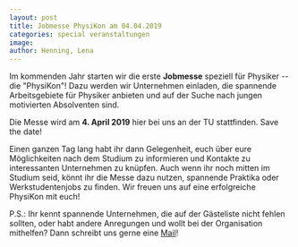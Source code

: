```yaml
---
layout: post
title: Jobmesse PhysiKon am 04.04.2019
categories: special veranstaltungen
image:
author: Henning, Lena
---
```


Im kommenden Jahr starten wir die erste **Jobmesse** speziell für Physiker -- die "PhysiKon"!
Dazu werden wir Unternehmen einladen, die spannende Arbeitsgebiete für Physiker anbieten und auf der Suche nach jungen motivierten Absolventen sind.

Die Messe wird am **4. April 2019** hier bei uns an der TU stattfinden.
Save the date!

Einen ganzen Tag lang habt ihr dann Gelegenheit, euch über eure Möglichkeiten nach dem Studium zu informieren und Kontakte zu interessanten Unternehmen zu knüpfen.
Auch wenn ihr noch mitten im Studium seid, könnt ihr die Messe dazu nutzen, spannende Praktika oder Werkstudentenjobs zu finden.
Wir freuen uns auf eine erfolgreiche PhysiKon mit euch!

P.S.: Ihr kennt spannende Unternehmen, die auf der Gästeliste nicht fehlen sollten, oder habt andere Anregungen und wollt bei der Organisation mithelfen?
Dann schreibt uns gerne eine [Mail](mailto:physikon@pep-dortmund.org)!
